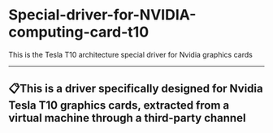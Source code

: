 # Special-driver-for-NVIDIA-computing-card-t10
This is the Tesla T10 architecture special driver for Nvidia graphics cards

-----

## 📋This is a driver specifically designed for Nvidia Tesla T10 graphics cards, extracted from a virtual machine through a third-party channel